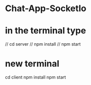 # Chat-App-SocketIo
# in the terminal type
// cd server
 // npm install
// npm start
# new terminal
cd client
npm install
npm start
